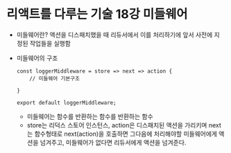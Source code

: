 # 리액트를 다루는 기술 18강 미들웨어

- 미들웨어란?
 액션을 디스패치했을 때 리듀서에서 이를 처리하기에 앞서 사전에 지정된 작업들을 실행함

- 미들웨어의 구조
    ```
    const loggerMiddleware = store => next => action {
        // 미들웨어 기본구조

    }

    export default loggerMiddleware;
    ```

    - 미들웨어는 함수를 반환하는 함수를 반환하는 함수 
    - store는 리덕스 스토어 인스턴스, action은 디스패치된 액션을 가리키며 
    next는 함수형태로 next(action)을 호출하면 그다음에 처리해야할 미들웨어에게 액션을 넘겨주고, 미들웨어가 없다면 리듀서에게 액션을 넘겨준다.